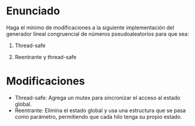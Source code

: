 # Enunciado

Haga el mínimo de modificaciones a la siguiente implementación del generador lineal congruencial de números pseudoaleatorios para que sea:

1. Thread-safe

2. Reentrante y thread-safe

# Modificaciones

- Thread-safe: Agrega un mutex para sincronizar el acceso al estado global.
- Reentrante: Elimina el estado global y usa una estructura que se pasa como parámetro, permitiendo que cada hilo tenga su propio estado.